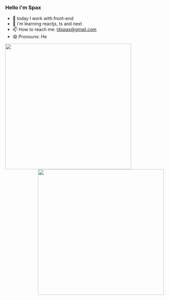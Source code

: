 ### Hello i'm Spax 

- 🔭 today I work with front-end
- 🌱 i'm learning reactjs, ts and next
- 📫 How to reach me: t4spax@gmail.com
- 😄 Pronouns: He
<div>
  <a href="https://github.com/T4SpaX">
  <img align="left" height="400" widht="400" src="https://github-readme-stats.vercel.app/api?username=T4SpaX&show_icons=true&theme=radical&include_all_commits=true&count_private=true">
  <img align="right" height="400" widht="400" src="https://github-readme-stats.vercel.app/api/top-langs/?username=T4SpaX&layout=compact&langs_count=16&theme=radical"></div>

  
  

